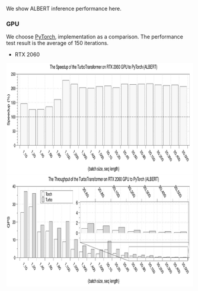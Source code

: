 We show ALBERT inference performance here.

### GPU
We choose [PyTorch](https://github.com/huggingface "pytorch"), implementation as a comparison. The performance test result is the average of 150 iterations.

* RTX 2060
<img width="900" height="300" src="../images/AlbertSpeedup.jpg" alt="aalbert-2060加速">
<img width="900" height="300" src="../images/albertperf.jpg" alt="aalbert-2060加速">

